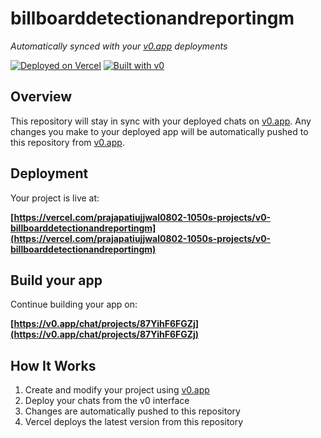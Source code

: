 # billboarddetectionandreportingm

*Automatically synced with your [v0.app](https://v0.app) deployments*

[![Deployed on Vercel](https://img.shields.io/badge/Deployed%20on-Vercel-black?style=for-the-badge&logo=vercel)](https://vercel.com/prajapatiujjwal0802-1050s-projects/v0-billboarddetectionandreportingm)
[![Built with v0](https://img.shields.io/badge/Built%20with-v0.app-black?style=for-the-badge)](https://v0.app/chat/projects/87YihF6FGZj)

## Overview

This repository will stay in sync with your deployed chats on [v0.app](https://v0.app).
Any changes you make to your deployed app will be automatically pushed to this repository from [v0.app](https://v0.app).

## Deployment

Your project is live at:

**[https://vercel.com/prajapatiujjwal0802-1050s-projects/v0-billboarddetectionandreportingm](https://vercel.com/prajapatiujjwal0802-1050s-projects/v0-billboarddetectionandreportingm)**

## Build your app

Continue building your app on:

**[https://v0.app/chat/projects/87YihF6FGZj](https://v0.app/chat/projects/87YihF6FGZj)**

## How It Works

1. Create and modify your project using [v0.app](https://v0.app)
2. Deploy your chats from the v0 interface
3. Changes are automatically pushed to this repository
4. Vercel deploys the latest version from this repository
